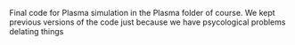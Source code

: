 Final code for Plasma simulation in the Plasma folder of course. We kept previous versions of the code just because we have psycological problems delating things
